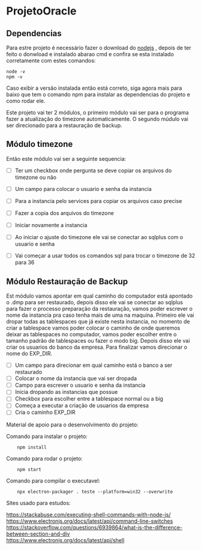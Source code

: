 # ProjetoOracle

## Dependencias
Para estre projeto é necessário fazer o download do [nodejs](https://nodejs.org/en/download/) , depois de ter feito o donwload e instalado abarao cmd e confira se esta instalado corretamente com estes comandos:
``` 
node -v
npm -v
```
Caso exibir a versão instalada então está correto, siga agora mais para baixo que tem o comando npm para instalar as dependencias do projeto e como rodar ele.


Este projeto vai ter 2 módulos, o primeiro módulo vai ser para o programa fazer a atualização do timezone automaticamente.
O segundo múdulo vai ser direcionado para a restauração de backup.

## Módulo timezone

Então este módulo vai ser a seguinte sequencia:

- [ ] Ter um checkbox onde pergunta se deve copiar os arquivos do timezone ou não
- [ ] Um campo para colocar o usuario e senha da instancia
- [ ] Para a instancia pelo services para copiar os arquivos caso precise
- [ ] Fazer a copia dos arquivos do timezone
- [ ] Iniciar novamente a instancia
- [ ] Ao iniciar o ajuste do timezone ele vai se conectar ao sqlplus com o usuario e senha
- [ ] Vai começar a usar todos os comandos sql para trocar o timezone de 32 para 36


## Módulo Restauração de Backup

Est módulo vamos apontar em qual caminho do computador está apontado o .dmp para ser restaurado, depois disso ele vai se conectar ao sqlplus para fazer o processo preparação da restauração, vamos poder escrever o nome da instancia pra caso tenha mais de uma na maquina.
Primeiro ele vai dropar todas as tablespaces que já existe nesta instancia, no momento de criar a tablespace vamos poder colocar o caminho de onde queremos deixar as tablespaces no computador, vamos poder escolher entre o tamanho padrão de tablespaces ou fazer o modo big.
Depois disso ele vai criar os usuarios do banco da empresa.
Para finalizar vamos direcionar o nome do EXP_DIR.

- [ ] Um campo para direcionar em qual caminho está o banco a ser restaurado
- [ ] Colocar o nome da instancia que vai ser dropada
- [ ] Campo para escrever o usuario e senha da instancia
- [ ] Inicia dropando as instancias que possue
- [ ] Checkbox para escolher entre a tablespace normal ou a big
- [ ] Começa a executar a criação de usuarios da empresa
- [ ] Cria o caminho EXP_DIR

Material de apoio para o desenvolvimento do projeto:  

Comando para instalar o projeto:
```
    npm install
```

Comando para rodar o projeto:
```
    npm start
```

Comando para compilar o executavel:
```
    npx electron-packager . teste --platform=win32 --overwrite
```

Sites usado para estudos:

https://stackabuse.com/executing-shell-commands-with-node-js/  
https://www.electronjs.org/docs/latest/api/command-line-switches   
https://stackoverflow.com/questions/6939864/what-is-the-difference-between-section-and-div    
https://www.electronjs.org/docs/latest/api/shell
